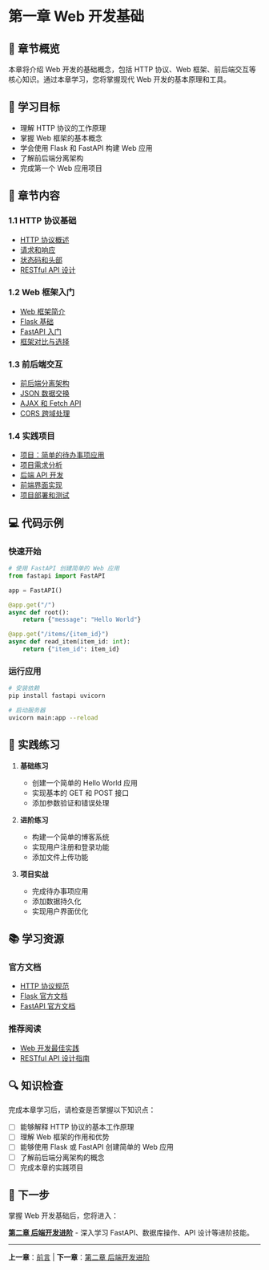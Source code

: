 # 第一章 Web 开发基础

## 📖 章节概览

本章将介绍 Web 开发的基础概念，包括 HTTP 协议、Web 框架、前后端交互等核心知识。通过本章学习，您将掌握现代 Web 开发的基本原理和工具。

## 🎯 学习目标

- 理解 HTTP 协议的工作原理
- 掌握 Web 框架的基本概念
- 学会使用 Flask 和 FastAPI 构建 Web 应用
- 了解前后端分离架构
- 完成第一个 Web 应用项目

## 📝 章节内容

### 1.1 HTTP 协议基础
- [HTTP 协议概述](1.1-http-basics.md)
- [请求和响应](1.1-http-basics.md#请求和响应)
- [状态码和头部](1.1-http-basics.md#状态码和头部)
- [RESTful API 设计](1.1-http-basics.md#restful-api-设计)

### 1.2 Web 框架入门
- [Web 框架简介](1.2-web-frameworks.md)
- [Flask 基础](1.2-web-frameworks.md#flask-基础)
- [FastAPI 入门](1.2-web-frameworks.md#fastapi-入门)
- [框架对比与选择](1.2-web-frameworks.md#框架对比与选择)

### 1.3 前后端交互
- [前后端分离架构](1.3-frontend-backend.md)
- [JSON 数据交换](1.3-frontend-backend.md#json-数据交换)
- [AJAX 和 Fetch API](1.3-frontend-backend.md#ajax-和-fetch-api)
- [CORS 跨域处理](1.3-frontend-backend.md#cors-跨域处理)

### 1.4 实践项目
- [项目：简单的待办事项应用](1.4-practice-project.md)
- [项目需求分析](1.4-practice-project.md#项目需求分析)
- [后端 API 开发](1.4-practice-project.md#后端-api-开发)
- [前端界面实现](1.4-practice-project.md#前端界面实现)
- [项目部署和测试](1.4-practice-project.md#项目部署和测试)

## 💻 代码示例

### 快速开始

```python
# 使用 FastAPI 创建简单的 Web 应用
from fastapi import FastAPI

app = FastAPI()

@app.get("/")
async def root():
    return {"message": "Hello World"}

@app.get("/items/{item_id}")
async def read_item(item_id: int):
    return {"item_id": item_id}
```

### 运行应用

```bash
# 安装依赖
pip install fastapi uvicorn

# 启动服务器
uvicorn main:app --reload
```

## 🎯 实践练习

1. **基础练习**
   - 创建一个简单的 Hello World 应用
   - 实现基本的 GET 和 POST 接口
   - 添加参数验证和错误处理

2. **进阶练习**
   - 构建一个简单的博客系统
   - 实现用户注册和登录功能
   - 添加文件上传功能

3. **项目实战**
   - 完成待办事项应用
   - 添加数据持久化
   - 实现用户界面优化

## 📚 学习资源

### 官方文档
- [HTTP 协议规范](https://tools.ietf.org/html/rfc7231)
- [Flask 官方文档](https://flask.palletsprojects.com/)
- [FastAPI 官方文档](https://fastapi.tiangolo.com/)

### 推荐阅读
- [Web 开发最佳实践](https://developer.mozilla.org/en-US/docs/Learn)
- [RESTful API 设计指南](https://restfulapi.net/)

## 🔍 知识检查

完成本章学习后，请检查是否掌握以下知识点：

- [ ] 能够解释 HTTP 协议的基本工作原理
- [ ] 理解 Web 框架的作用和优势
- [ ] 能够使用 Flask 或 FastAPI 创建简单的 Web 应用
- [ ] 了解前后端分离架构的概念
- [ ] 完成本章的实践项目

## 🚀 下一步

掌握 Web 开发基础后，您将进入：

**[第二章 后端开发进阶](chapter2/README.md)** - 深入学习 FastAPI、数据库操作、API 设计等进阶技能。

---

**上一章**：[前言](preface.md) | **下一章**：[第二章 后端开发进阶](chapter2/README.md) 
